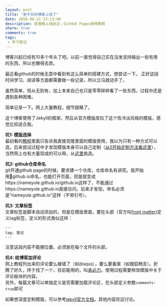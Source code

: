 ```yaml
---
layout: post
title: "老于乐的博客上线了"
date: 2018-06-21 23:13:00
description: 部落格上线经过；GitHub Pages使用教程
share: true
comments: true
tags:
 - 学习笔记
---
```



博客兴起已经有10多个年头了吧。以前一直觉得自己实在没发坚持输出一些有用的东西，所以也懒得去弄。

最近看github的时候无意中看到有这么简单的搭建方式，想尝试一下。
正好这段时间学习、阅读等方面都需要做一些记录，所以立马就动手了。

虽然简单，但从无到有，加上本来自己也只是零零碎碎看了一些东西，过程中还是遇到各种困难。

简单记录一下。网上大量教程，细节就略了。

这个博客使用了Jekyll的框架，然后从官方模版库拉了这个性冷淡风格的模版，感觉比较适合我。

**坑1: 模版选择**  
最初看的[教程](https://github.com/litaotao/litaotao.github.io)里面只告诉我直接克隆里面的模版使用，我以为只有一种方式可以选，后来尝试过程中才发现模版本身可以自己定制（[从0开始定制方法看这里](http://www.ruanyifeng.com/blog/2012/08/blogging_with_jekyll.html)），当然网上也有大量现成的可以用，从[这里](https://github.com/jekyll/jekyll/wiki/Themes)挑选。

**坑2: github仓库命名**  
git开通github page的时候，要求建一个仓库，仓库命名有讲究。我开始用github.io命名，也能打开页面，但是就变成https://nameyule.github.io/github.io这样了，不能通过https://nameyule.github.io直接访问。后来才发现，命名必须是“nameyule.github.io”这样（不带引号）。

**坑3: 文章标签**  
文章标签是脚本自动添加的，但是在模版里面，要在头部（官方叫[front matter](https://jekyllrb.com/docs/frontmatter/))定义tag标签，定义的形式类似这样：
```
---
tag: 笔记 
---
```
注意这段内容不能挪位置，必须放在每个文件的头部。

**坑4: 给博客加评论**  
网上教程列出来的评论要么被墙了（如disqus），要么要备案（如搜狐畅言）。折腾了好久，终于找了一个，目前能用的，叫[来必力](https://livere.com/)。使用过程需要修改模版中关于评论板块的内容。  
另外，每篇文章可以单独定义是否需要加载评论区，在头部定义参数`comments: true`即可

如果想深度定制模版，可以参考[jekyll官方文档](https://jekyllrb.com/docs/home/)。其他内容欢迎讨论。